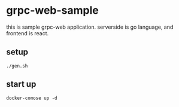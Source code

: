 # grpc-web-sample

this is sample grpc-web application.
serverside is go language, and frontend is react.

## setup
```$bash
./gen.sh
```


## start up
```$bash
docker-comose up -d
```

